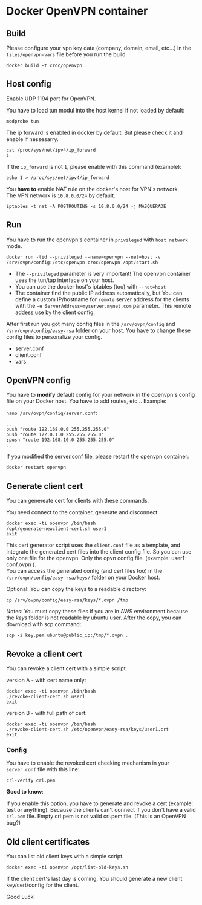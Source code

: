 # Docker OpenVPN container

## Build

Please configure your vpn key data (company, domain, email, etc...) in the `files/openvpn-vars` file before you run the build.

```
docker build -t croc/openvpn .
```
## Host config

Enable UDP 1194 port for OpenVPN.

You have to load tun modul into the host kernel if not loaded by default:

```
modprobe tun
```

The ip forward is enabled in docker by default. But please check it and enable if nessesarry.

```
cat /proc/sys/net/ipv4/ip_forward
1
```

If the `ip_forward` is not `1`, please enable with this command (example):

```
echo 1 > /proc/sys/net/ipv4/ip_forward
```

You **have to** enable NAT rule on the docker's host for VPN's network.  
The VPN network is `10.8.0.0/24` by default.

```
iptables -t nat -A POSTROUTING -s 10.8.0.0/24 -j MASQUERADE
```

## Run

You have to run the openvpn's container in `privileged` with `host network` mode.

```
docker run -tid --privileged --name=openvpn --net=host -v /srv/ovpn/config:/etc/openvpn croc/openvpn /opt/start.sh
```

  - The `--privileged` parameter is very important! The openvpn container uses the tun/tap interface on your host.
  - You can use the docker host's iptables (too) with `--net=host`
  - The container find the public IP address automatically, but You can define a custom IP/hostname for `remote` server address for the clients with the `-e ServerAddress=myserver.mynet.com` parameter. This remote addess use by the client config.

After first run you got many config files in the `/srv/ovpn/config` and `/srv/ovpn/config/easy-rsa` folder on your host. You have to change these config files to personalize your config.

  - server.conf
  - client.conf
  - vars


## OpenVPN config

You have to **modify** default config for your network in the openvpn's config file on your Docker host.
You have to add routes, etc... Example:

`nano /srv/ovpn/config/server.conf`:

```
...
push "route 192.168.0.0 255.255.255.0"
push "route 172.0.1.0 255.255.255.0"
;push "route 192.168.10.0 255.255.255.0"
...
```

If you modified the server.conf file, please restart the openvpn container:

```
docker restart openvpn
```

## Generate client cert

You can genereate cert for clients with these commands.

You need connect to the container, generate and disconnect:

```
docker exec -ti openvpn /bin/bash
/opt/generate-newclient-cert.sh user1
exit
```

This cert generator script uses the `client.conf` file as a template, and integrate the generated cert files into the client config file. So you can use only one file for the openvpn. Only the opvn config file. (example: user1-conf.ovpn ).  
You can access the generated config (and cert files too) in the `/srv/ovpn/config/easy-rsa/keys/` folder on your Docker host.

Optional:
You can copy the keys to a readable directory:
```
cp /srv/ovpn/config/easy-rsa/keys/*.ovpn /tmp
```
Notes: You must copy these files if you are in AWS environment because the *keys* folder is not readable by ubuntu user. After the copy, you can download with scp command: 
```
scp -i key.pem ubuntu@public_ip:/tmp/*.ovpn .
```

## Revoke a client cert

You can revoke a client cert with a simple script.

version A - with cert name only:
```
docker exec -ti openvpn /bin/bash
./revoke-client-cert.sh user1 
exit
```

version B - with full path of cert:
```
docker exec -ti openvpn /bin/bash
./revoke-client-cert.sh /etc/openvpn/easy-rsa/keys/user1.crt
exit
```

### Config

You have to enable the revoked cert checking mechanism in your `server.conf` file with this line:
```
crl-verify crl.pem
```

**Good to know**:

If you enable this option, you have to generate and revoke a cert (example: test or anything).
Because the clients can't connect if you don't have a valid `crl.pem` file. Empty crl.pem is not valid crl.pem file. (This is an OpenVPN bug?)

## Old client certificates

You can list old client keys with a simple script.

```
docker exec -ti openvpn /opt/list-old-keys.sh
```

If the client cert's last day is coming, You should generate a new client key/cert/config for the client.





Good Luck!
